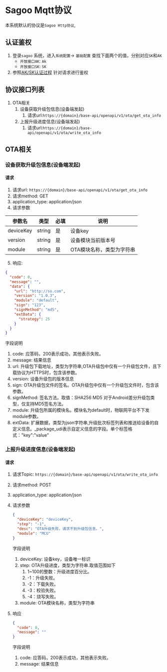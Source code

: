 # Sagoo Mqtt协议

本系统默认的协议是`Sagoo Http协议`,

## 认证鉴权

1. 登录`sagoo` 系统，进入`系统配置`-> `基础配置` 查找下面两个的值，分别对应`SK`和`AK`
    - `开放接口AK`: `Ak`
    - `开放接口SK`: `SK`
2. 参照[AK/SK认证过程](https://iotdoc.sagoo.cn/develop/base-api/openapi/start.html) 针对请求进行鉴权

## 协议接口列表

1. OTA相关
    1. 设备获取升级包信息(设备端发起)
        1. 请求url:`https://{domain}/base-api/openapi/v1/ota/get_ota_info`
    2. 上报升级进度信息(设备端发起)
        1. 请求url:`https://{domain}/base-api/openapi/v1/ota/write_ota_info`

## OTA相关

### 设备获取升级包信息(设备端发起)

#### 请求

1. 请求url: `https://{domain}/base-api/openapi/v1/ota/get_ota_info`
2. 请求method: GET
3. application_type: application/json
4. 请求参数

| 参数名       | 类型     | 必填 | 说明             |
|-----------|--------|----|----------------|
| deviceKey | string | 是  | 设备key          |
| version   | string | 是  | 设备模块当前版本号      |
| module    | string | 是  | OTA模块名称，类型为字符串 |

5. 响应:

```json
{
  "code": 0,
  "message": "",
  "data": {
    "url": "http://so.com",
    "version": "1.0.3",
    "module": "default",
    "sign": "123",
    "signMethod": "md5",
    "extData": {
      "strategy": 25
    }
  }
}
```

字段说明

1. code: 应答码，200表示成功，其他表示失败。
2. message: 结果信息
3. url: 升级包下载地址，类型为字符串,OTA升级包中仅有一个升级包文件，且下载协议为HTTPS时，包含该参数。
4. version: 设备升级包的版本信息
5. sign: OTA升级包文件的签名。OTA升级包中仅有一个升级包文件时，包含该参数。
6. signMethod: 签名方法。取值：SHA256 MD5 对于Android差分升级包类型，仅支持MD5签名方法。
7. module: 升级包所属的模块名。模块名为default时，物联网平台不下发module参数。
8. extData: 扩展数据，类型为json字符串,升级批次标签列表和推送给设备的自定义信息。_package_udi表示自定义信息的字段。单个标签格式："key":"value"


### 上报升级进度信息(设备端发起)

#### 请求

1. 请求Topic: `https://{domain}/base-api/openapi/v1/ota/write_ota_info`
2. 请求method: POST
3. application_type: application/json
4. 请求参数
    ```json
    {
      "deviceKey": "deviceKey", 
      "step": "-1",
      "desc": "OTA升级失败，请求不到升级包信息。",
      "module": "MCU"
    }
    ```
   字段说明
    1. deviceKey: 设备key，设备唯一标识
    2. step: OTA升级进度，类型为字符串.取值范围如下
        1. 1~100的整数：升级进度百分比。
        2. -1：升级失败。
        3. -2：下载失败。
        4. -3：校验失败。
        5. -4：烧写失败。
    3. module: OTA模块名称，类型为字符串
5. 响应
    ```json
    {
      "code": 0,
      "message": ""
    }
    ```

   字段说明

    1. code: 应答码，200表示成功，其他表示失败。
    2. message: 结果信息



